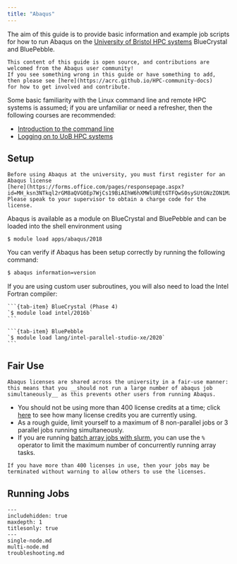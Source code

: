 ```yaml
---
title: "Abaqus"
---
```


The aim of this guide is to provide basic information and example job scripts
for how to run Abaqus on the [University of Bristol HPC systems](https://www.bristol.ac.uk/acrc/high-performance-computing/)
BlueCrystal and BluePebble.

```{note}
This content of this guide is open source, and contributions are welcomed from the Abaqus user community!
If you see something wrong in this guide or have something to add, then please see [here](https://acrc.github.io/HPC-community-docs)
for how to get involved and contribute.
```

Some basic familiarity with the Linux command line and remote HPC systems is assumed;
if you are unfamiliar or need a refresher, then the following courses are recommended:

- [Introduction to the command line](https://altanner.github.io/intro_to_CLI/)
- [Logging on to UoB HPC systems](https://www.acrc.bris.ac.uk/protected/hpc-docs/connecting/index.html)

## Setup

```{important}
Before using Abaqus at the university, you must first register for an Abaqus license
[here](https://forms.office.com/pages/responsepage.aspx?id=MH_ksn3NTkql2rGM8aQVG0Ep7WjCs19BiAIhW6hXMWlUREtGTFQwS0sySUtGNzZON1MzR1A5TUJKMS4u).
Please speak to your supervisor to obtain a charge code for the license.
```

Abaqus is available as a module on BlueCrystal and BluePebble and can be loaded into the shell environment using

```
$ module load apps/abaqus/2018
```

You can verify if Abaqus has been setup correctly by running the following command:

```bash
$ abaqus information=version
```

If you are using custom user subroutines, you will also need to load the Intel Fortran compiler:

````{tab-set}
```{tab-item} BlueCrystal (Phase 4)
`$ module load intel/2016b`
```

```{tab-item} BluePebble
`$ module load lang/intel-parallel-studio-xe/2020`
```
````

## Fair Use


```{important}
Abaqus licenses are shared across the university in a fair-use manner: 
this means that you __should not run a large number of abaqus job
simultaneously__ as this prevents other users from running Abaqus.
```

- You should not be using more than 400 license credits at a time;
  click [here](http://licmon.fen.bris.ac.uk/licwatch/dsls/index.htm)
  to see how many license credits you are currently using.
- As a rough guide, limit yourself to a maximum of 8 non-parallel jobs
  or 3 parallel jobs running simultaneously.
- If you are running [batch array jobs with slurm](https://slurm.schedmd.com/sbatch.html#OPT_array),
  you can use the `%` operator to limit the maximum number of concurrently running array tasks.


```{warning}
If you have more than 400 licenses in use, then your jobs may be
terminated without warning to allow others to use the licenses.
```

## Running Jobs

```{toctree}
---
includehidden: true
maxdepth: 1
titlesonly: true
---
single-node.md
multi-node.md
troubleshooting.md
```